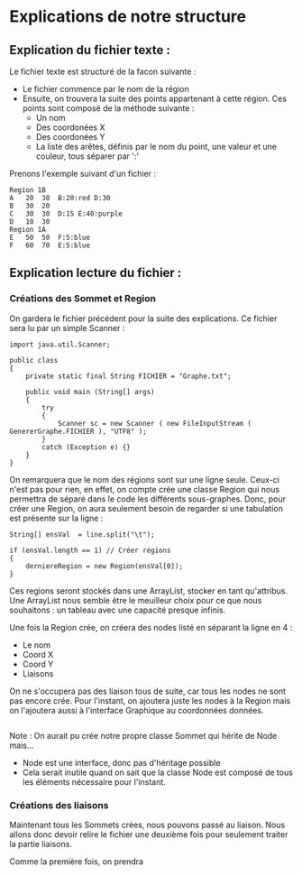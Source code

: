 # Explications de notre structure

## Explication du fichier texte :

Le fichier texte est structuré de la facon suivante :
- Le fichier commence par le nom de la région
- Ensuite, on trouvera la suite des points appartenant à cette région. Ces points sont composé de la méthode suivante :
    - Un nom
    - Des coordonées X
    - Des coordonées Y
    - La liste des arêtes, définis par le nom du point, une valeur et une couleur, tous séparer par ':'

Prenons l'exemple suivant d'un fichier :

```
Region 1B
A	20	30	B:20:red D:30
B	30	20	
C	30	30	D:15 E:40:purple
D	10	30	
Region 1A
E	50	50	F:5:blue
F	60	70	E:5:blue
```


## Explication lecture du fichier :

### Créations des Sommet et Region
On gardera le fichier précédent pour la suite des explications. Ce fichier sera lu par un simple Scanner :

```
import java.util.Scanner;

public class 
{
    private static final String FICHIER = "Graphe.txt";

	public void main (String[] args)
	{
		try 
		{
			Scanner sc = new Scanner ( new FileInputStream ( GenererGraphe.FICHIER ), "UTF8" );
		}
		catch (Exception e) {}
	}
}
```

On remarquera que le nom des régions sont sur une ligne seule. Ceux-ci n'est pas pour rien, en effet, on compte crée une classe Region qui nous permettra de séparé dans le code les différents sous-graphes. Donc, pour créer une Region, on aura seulement besoin de regarder si une tabulation est présente sur la ligne : 

```
String[] ensVal  = line.split("\t");

if (ensVal.length == 1) // Créer régions
{
	derniereRegion = new Region(ensVal[0]);
}
```

Ces regions seront stockés dans une ArrayList, stocker en tant qu'attribus. Une ArrayList nous semble être le meuilleur choix pour ce que nous souhaitons : un tableau avec une capacité presque infinis.



Une fois la Region crée, on créera des nodes listé en séparant la ligne en 4 :
- Le nom
- Coord X
- Coord Y
- Liaisons

On ne s'occupera pas des liaison tous de suite, car tous les nodes ne sont pas encore crée. Pour l'instant, on ajoutera juste les nodes à la Region mais on l'ajoutera aussi à l'interface Graphique au coordonnées données.

```

```

Note : On aurait pu crée notre propre classe Sommet qui hérite de Node mais...
- Node est une interface, donc pas d'héritage possible
- Cela serait inutile quand on sait que la classe Node est composé de tous les éléments nécessaire pour l'instant.

### Créations des liaisons 
Maintenant tous les Sommets crées, nous pouvons passé au liaison. Nous allons donc devoir relire le fichier une deuxième fois pour seulement traiter la partie liaisons.

Comme la première fois, on prendra 
